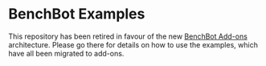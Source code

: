 # BenchBot Examples

This repository has been retired in favour of the new [BenchBot Add-ons](https://github.com/roboticvisionorg/benchbot_addons) architecture. Please go there for details on how to use the examples, which have all been migrated to add-ons.
